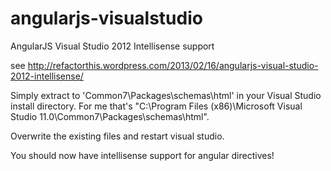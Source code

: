 angularjs-visualstudio
======================

AngularJS Visual Studio 2012 Intellisense support

see http://refactorthis.wordpress.com/2013/02/16/angularjs-visual-studio-2012-intellisense/

Simply extract to 'Common7\Packages\schemas\html' in your Visual Studio install directory. For me that's "C:\Program Files (x86)\Microsoft Visual Studio 11.0\Common7\Packages\schemas\html".

Overwrite the existing files and restart visual studio.

You should now have intellisense support for angular directives!
